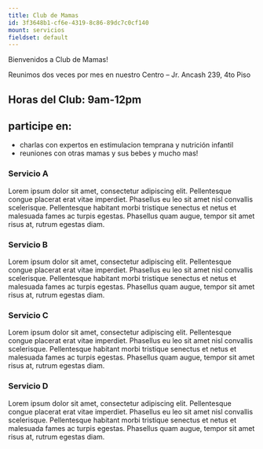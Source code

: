 ```yaml
---
title: Club de Mamas
id: 3f3648b1-cf6e-4319-8c86-89dc7c0cf140
mount: servicios
fieldset: default
---
```

Bienvenidos a Club de Mamas!

Reunimos dos veces por mes en nuestro Centro – Jr. Ancash 239, 4to Piso

## Horas del Club: 9am-12pm

## participe en:
* charlas con expertos en estimulacion temprana y nutrición infantil
* reuniones con otras mamas y sus bebes
y mucho mas!

### Servicio A
Lorem ipsum dolor sit amet, consectetur adipiscing elit. Pellentesque congue placerat erat vitae imperdiet. Phasellus eu leo sit amet nisl convallis scelerisque. Pellentesque habitant morbi tristique senectus et netus et malesuada fames ac turpis egestas. Phasellus quam augue, tempor sit amet risus at, rutrum egestas diam.

### Servicio B
Lorem ipsum dolor sit amet, consectetur adipiscing elit. Pellentesque congue placerat erat vitae imperdiet. Phasellus eu leo sit amet nisl convallis scelerisque. Pellentesque habitant morbi tristique senectus et netus et malesuada fames ac turpis egestas. Phasellus quam augue, tempor sit amet risus at, rutrum egestas diam.

### Servicio C
Lorem ipsum dolor sit amet, consectetur adipiscing elit. Pellentesque congue placerat erat vitae imperdiet. Phasellus eu leo sit amet nisl convallis scelerisque. Pellentesque habitant morbi tristique senectus et netus et malesuada fames ac turpis egestas. Phasellus quam augue, tempor sit amet risus at, rutrum egestas diam.

### Servicio D
Lorem ipsum dolor sit amet, consectetur adipiscing elit. Pellentesque congue placerat erat vitae imperdiet. Phasellus eu leo sit amet nisl convallis scelerisque. Pellentesque habitant morbi tristique senectus et netus et malesuada fames ac turpis egestas. Phasellus quam augue, tempor sit amet risus at, rutrum egestas diam.